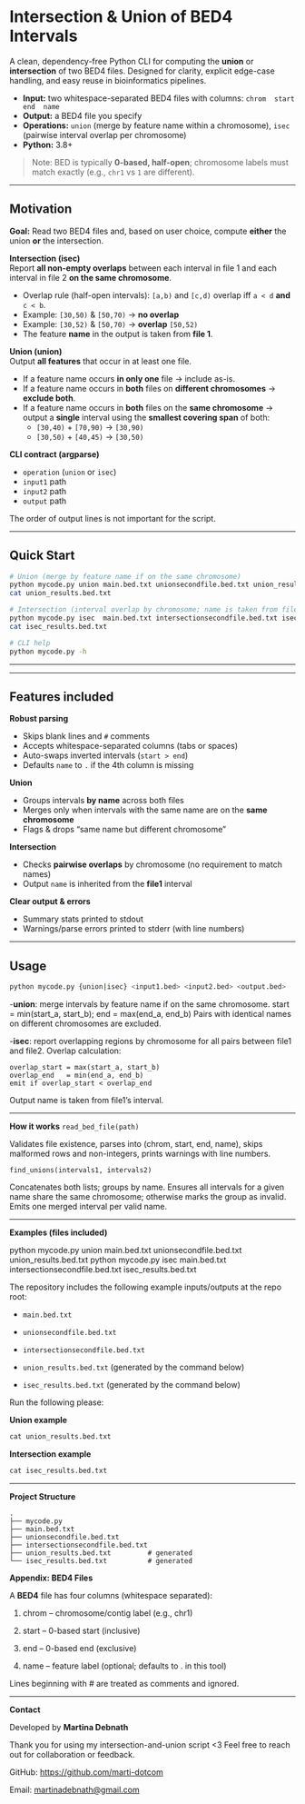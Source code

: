 # Intersection & Union of BED4 Intervals

A clean, dependency-free Python CLI for computing the **union** or **intersection** of two BED4 files.
Designed for clarity, explicit edge-case handling, and easy reuse in bioinformatics pipelines.

- **Input:** two whitespace-separated BED4 files with columns: `chrom  start  end  name`
- **Output:** a BED4 file you specify
- **Operations:** `union` (merge by feature name within a chromosome), `isec` (pairwise interval overlap per chromosome)
- **Python:** 3.8+

> Note: BED is typically **0-based, half-open**; chromosome labels must match exactly (e.g., `chr1` vs `1` are different).

---

## Motivation

**Goal:** Read two BED4 files and, based on user choice, compute **either** the union **or** the intersection.

**Intersection (isec)**  
Report **all non-empty overlaps** between each interval in file 1 and each interval in file 2 **on the same chromosome**.

- Overlap rule (half-open intervals): `[a,b)` and `[c,d)` overlap iff `a < d` **and** `c < b`.
- Example: `[30,50)` & `[50,70)` → **no overlap**
- Example: `[30,52)` & `[50,70)` → **overlap** `[50,52)`
- The feature **name** in the output is taken from **file 1**.

**Union (union)**  
Output **all features** that occur in at least one file.

- If a feature name occurs **in only one** file → include as-is.  
- If a feature name occurs in **both** files on **different chromosomes** → **exclude both**.  
- If a feature name occurs in **both** files on the **same chromosome** → output a **single** interval using the **smallest covering span** of both:
  - `[30,40)` + `[70,90)` → `[30,90)`
  - `[30,50)` + `[40,45)` → `[30,50)`

**CLI contract (argparse)**

- `operation` (`union` or `isec`)
- `input1` path
- `input2` path
- `output` path

The order of output lines is not important for the script. 

---

## Quick Start

```bash
# Union (merge by feature name if on the same chromosome)
python mycode.py union main.bed.txt unionsecondfile.bed.txt union_results.bed.txt
cat union_results.bed.txt

# Intersection (interval overlap by chromosome; name is taken from file1)
python mycode.py isec  main.bed.txt intersectionsecondfile.bed.txt isec_results.bed.txt
cat isec_results.bed.txt

# CLI help
python mycode.py -h
```

---
---

## Features included

**Robust parsing**
- Skips blank lines and `#` comments
- Accepts whitespace-separated columns (tabs or spaces)
- Auto-swaps inverted intervals (`start > end`)
- Defaults `name` to `.` if the 4th column is missing

**Union**
- Groups intervals **by name** across both files
- Merges only when intervals with the same name are on the **same chromosome**
- Flags & drops “same name but different chromosome”

**Intersection**
- Checks **pairwise overlaps** by chromosome (no requirement to match names)
- Output `name` is inherited from the **file1** interval

**Clear output & errors**
- Summary stats printed to stdout
- Warnings/parse errors printed to stderr (with line numbers)

---

## Usage

```bash
python mycode.py {union|isec} <input1.bed> <input2.bed> <output.bed>

```
-**union**: merge intervals by feature name if on the same chromosome.
start = min(start_a, start_b); end = max(end_a, end_b)
Pairs with identical names on different chromosomes are excluded.

-**isec**: report overlapping regions by chromosome for all pairs between file1 and file2.
Overlap calculation:

```
overlap_start = max(start_a, start_b)
overlap_end   = min(end_a, end_b)
emit if overlap_start < overlap_end
```
Output name is taken from file1’s interval.

---
**How it works**
```read_bed_file(path)```

Validates file existence, parses into (chrom, start, end, name), skips malformed rows and non-integers, prints warnings with line numbers.

```find_unions(intervals1, intervals2)```

Concatenates both lists; groups by name. Ensures all intervals for a given name share the same chromosome; otherwise marks the group as invalid. Emits one merged interval per valid name.

---
**Examples (files included)**

python mycode.py union main.bed.txt unionsecondfile.bed.txt union_results.bed.txt
python mycode.py isec  main.bed.txt intersectionsecondfile.bed.txt isec_results.bed.txt

The repository includes the following example inputs/outputs at the repo root:

- ```main.bed.txt```

- ```unionsecondfile.bed.txt```

- ```intersectionsecondfile.bed.txt```

- ```union_results.bed.txt``` (generated by the command below)

- ```isec_results.bed.txt``` (generated by the command below)

Run the following please:

**Union example**
```python mycode.py union main.bed.txt unionsecondfile.bed.txt union_results.bed.txt
cat union_results.bed.txt
```

**Intersection example**
```python mycode.py isec main.bed.txt intersectionsecondfile.bed.txt isec_results.bed.txt
cat isec_results.bed.txt
```


---

**Project Structure**
```
.
├── mycode.py
├── main.bed.txt
├── unionsecondfile.bed.txt
├── intersectionsecondfile.bed.txt
├── union_results.bed.txt         # generated
└── isec_results.bed.txt          # generated

```

**Appendix: BED4 Files**

A **BED4** file has four columns (whitespace separated):

1. chrom – chromosome/contig label (e.g., chr1)

2. start – 0-based start (inclusive)

3. end – 0-based end (exclusive)

4. name – feature label (optional; defaults to . in this tool)

Lines beginning with # are treated as comments and ignored.

---

**Contact**

Developed by **Martina Debnath** 

Thank you for using my intersection-and-union script <3 
Feel free to reach out for collaboration or feedback.

GitHub: https://github.com/marti-dotcom

Email: martinadebnath@gmail.com
